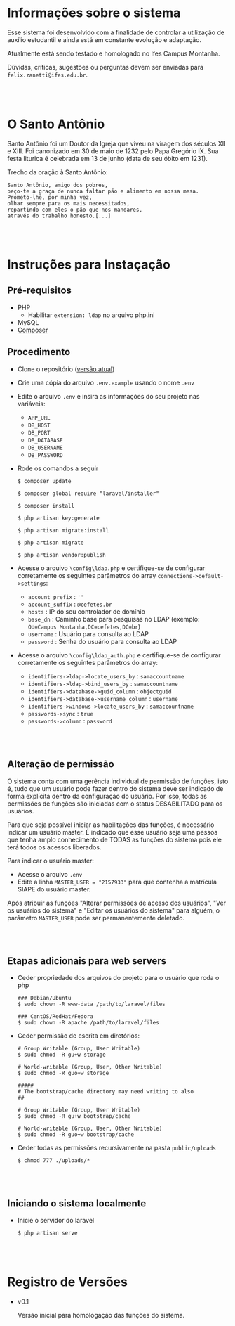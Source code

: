 # Informações sobre o sistema

Esse sistema foi desenvolvido com a finalidade de controlar a utilização de auxílio estudantil e ainda está em constante evolução e adaptação.

Atualmente está sendo testado e homologado no Ifes Campus Montanha.

Dúvidas, críticas, sugestões ou perguntas devem ser enviadas para `felix.zanetti@ifes.edu.br`.

<br><br>

# O Santo Antônio

Santo Antônio foi um Doutor da Igreja que viveu na viragem dos séculos XII e XIII. Foi canonizado em 30 de maio de 1232 pelo Papa Gregório IX. Sua festa liturica é celebrada em 13 de junho (data de seu óbito em 1231).

Trecho da oração à Santo Antônio:

    Santo Antônio, amigo dos pobres,
    peço-te a graça de nunca faltar pão e alimento em nossa mesa.
    Prometo-lhe, por minha vez,
    olhar sempre para os mais necessitados,
    repartindo com eles o pão que nos mandares,
    através do trabalho honesto.[...]


<br><br>
# Instruções para Instaçação

## Pré-requisitos

- PHP
    - Habilitar `extension: ldap` no arquivo php.ini
- MySQL
- [Composer](https://getcomposer.org/download/)


## Procedimento

- Clone o repositório ([versão atual](https://github.com/feluzan/SantoAntonio))
- Crie uma cópia do arquivo `.env.example` usando o nome `.env`
- Edite o arquivo `.env` e insira as informações do seu projeto nas variáveis:
    - `APP_URL`
    - `DB_HOST`
    - `DB_PORT`
    - `DB_DATABASE`
    - `DB_USERNAME`
    - `DB_PASSWORD`

- Rode os comandos a seguir
    ```
    $ composer update

    $ composer global require "laravel/installer"

    $ composer install

    $ php artisan key:generate

    $ php artisan migrate:install

    $ php artisan migrate

    $ php artisan vendor:publish

    ```

- Acesse o arquivo `\config\ldap.php` e certifique-se de configurar corretamente os seguintes parâmetros do array `connections->default->settings`:
    - `account_prefix` : `''`
    - `account_suffix` : `@cefetes.br`
    - `hosts` : IP do seu controlador de domínio
    - `base_dn` : Caminho base para pesquisas no LDAP (exemplo: `OU=Campus Montanha,DC=cefetes,DC=br`)
    - `username` : Usuário para consulta ao LDAP
    - `password` : Senha do usuário para consulta ao LDAP

- Acesse o arquivo `\config\ldap_auth.php` e certifique-se de configurar corretamente os seguintes parâmetros do array:
    - `identifiers->ldap->locate_users_by` : `samaccountname`
    - `identifiers->ldap->bind_users_by` : `samaccountname`
    - `identifiers->database->guid_column` : `objectguid`
    - `identifiers->database->username_column` : `username`
    - `identifiers->windows->locate_users_by` : `samaccountname`
    - `passwords->sync` : `true`
    - `passwords->column` : `password`


<br><br>
## Alteração de permissão

O sistema conta com uma gerência individual de permissão de funções, isto é, tudo que um usuário pode fazer dentro do sistema deve ser indicado de forma explícita dentro da configuração do usuário. Por isso, todas as permissões de funções são iniciadas com o status DESABILITADO para os usuários.

Para que seja possível iniciar as habilitações das funções, é necessário indicar um usuário master. É indicado que esse usuário seja uma pessoa que tenha amplo conhecimento de TODAS as funções do sistema pois ele terá todos os acessos liberados.

Para indicar o usuário master:
- Acesse o arquivo `.env`
- Edite a linha `MASTER_USER = "2157933"` para que contenha a matrícula SIAPE do usuário master.

Após atribuir as funções "Alterar permissões de acesso dos usuários", "Ver os usuários do sistema" e "Editar os usuários do sistema" para alguém, o parâmetro `MASTER_USER` pode ser permanentemente deletado.

<br><br>
## Etapas adicionais para web servers

- Ceder propriedade dos arquivos do projeto para o usuário que roda o php

    ```
    ### Debian/Ubuntu
    $ sudo chown -R www-data /path/to/laravel/files

    ### CentOS/RedHat/Fedora
    $ sudo chown -R apache /path/to/laravel/files
    ```

- Ceder permissão de escrita em diretórios:
    ```
    # Group Writable (Group, User Writable)
    $ sudo chmod -R gu+w storage

    # World-writable (Group, User, Other Writable)
    $ sudo chmod -R guo+w storage

    #####
    # The bootstrap/cache directory may need writing to also
    ##

    # Group Writable (Group, User Writable)
    $ sudo chmod -R gu+w bootstrap/cache

    # World-writable (Group, User, Other Writable)
    $ sudo chmod -R guo+w bootstrap/cache
    ```

- Ceder todas as permissões recursivamente na pasta `public/uploads`
    ```
    $ chmod 777 ./uploads/*
    ```


<br><br>
## Iniciando o sistema localmente

- Inicie o servidor do laravel 
    ```
    $ php artisan serve
    ```    

<br>
<br>


# Registro de Versões

- v0.1
    
    Versão inicial para homologação das funções do sistema.



